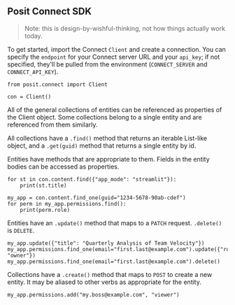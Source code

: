 ## Posit Connect SDK

> Note: this is design-by-wishful-thinking, not how things actually work today.

To get started, import the Connect `Client` and create a connection. You can specify the `endpoint` for your Connect server URL and your `api_key`; if not specified, they'll be pulled from the environment (`CONNECT_SERVER` and `CONNECT_API_KEY`).

```
from posit.connect import Client

con = Client()
```

All of the general collections of entities can be referenced as properties of the Client object. Some collections belong to a single entity and are referenced from them similarly. 

All collections have a `.find()` method that returns an iterable List-like object, and a `.get(guid)` method that returns a single entity by id.

Entities have methods that are appropriate to them. Fields in the entity bodies can be accessed as properties. 

```
for st in con.content.find({"app_mode": "streamlit"}):
    print(st.title)

my_app = con.content.find_one(guid="1234-5678-90ab-cdef")
for perm in my_app.permissions.find():
    print(perm.role)
```

Entities have an `.update()` method that maps to a `PATCH` request. `.delete()` is `DELETE`. 

```
my_app.update({"title": "Quarterly Analysis of Team Velocity"})
my_app.permissions.find_one(email="first.last@example.com").update({"role": "owner"})
my_app.permissions.find_one(email="first.last@example.com").delete()
```

Collections have a `.create()` method that maps to `POST` to create a new entity. It may be aliased to other verbs as appropriate for the entity.

```
my_app.permissions.add("my.boss@example.com", "viewer")
```